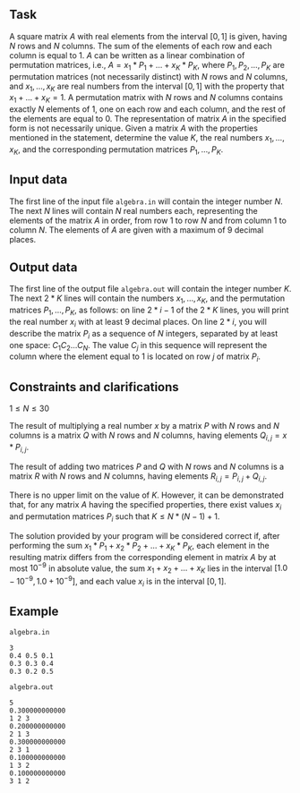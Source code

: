 ## Task

A square matrix $A$ with real elements from the interval $[0,1]$ is given, having $N$ rows and $N$ columns. The sum of the elements of each row and each column is equal to $1$. $A$ can be written as a linear combination of permutation matrices, i.e., $A = x_1 *P_1 + \dots + x_K *P_K$, where $P_1, P_2, \dots, P_K$ are permutation matrices (not necessarily distinct) with $N$ rows and $N$ columns, and $x_1, \dots, x_K$ are real numbers from the interval $[0,1]$ with the property that $x_1 + \dots + x_K = 1$. A permutation matrix with $N$ rows and $N$ columns contains exactly $N$ elements of $1$, one on each row and each column, and the rest of the elements are equal to $0$. The representation of matrix $A$ in the specified form is not necessarily unique. Given a matrix $A$ with the properties mentioned in the statement, determine the value $K$, the real numbers $x_1, \dots, x_K$, and the corresponding permutation matrices $P_1, \dots, P_K$.

## Input data

The first line of the input file `algebra.in` will contain the integer number $N$. The next $N$ lines will contain $N$ real numbers each, representing the elements of the matrix $A$ in order, from row 1 to row $N$ and from column 1 to column $N$. The elements of $A$ are given with a maximum of 9 decimal places.

## Output data

The first line of the output file `algebra.out` will contain the integer number $K$. The next $2*K$ lines will contain the numbers $x_1, \dots, x_K$, and the permutation matrices $P_1, \dots, P_K$, as follows: on line $2*i-1$ of the $2*K$ lines, you will print the real number $x_i$ with at least 9 decimal places. On line $2*i$, you will describe the matrix $P_i$ as a sequence of $N$ integers, separated by at least one space: $C_1 C_2 \dots C_N$. The value $C_j$ in this sequence will represent the column where the element equal to $1$ is located on row $j$ of matrix $P_i$.

## Constraints and clarifications

$1 \leq N \leq 30$

The result of multiplying a real number $x$ by a matrix $P$ with $N$ rows and $N$ columns is a matrix $Q$ with $N$ rows and $N$ columns, having elements $Q_{i,j} = x*P_{i,j}$.

The result of adding two matrices $P$ and $Q$ with $N$ rows and $N$ columns is a matrix $R$ with $N$ rows and $N$ columns, having elements $R_{i,j} = P_{i,j} + Q_{i,j}$.

There is no upper limit on the value of $K$. However, it can be demonstrated that, for any matrix $A$ having the specified properties, there exist values $x_i$ and permutation matrices $P_i$ such that $K \leq N*(N-1)+1$.

The solution provided by your program will be considered correct if, after performing the sum $x_1 *P_1 + x_2 *P_2 + \dots + x_K *P_K$, each element in the resulting matrix differs from the corresponding element in matrix $A$ by at most $10^{-9}$ in absolute value, the sum $x_1 + x_2 + \dots + x_K$ lies in the interval $[1.0 - 10^{-9}, 1.0 + 10^{-9}]$, and each value $x_i$ is in the interval $[0,1]$.

## Example

`algebra.in`

```
3
0.4 0.5 0.1
0.3 0.3 0.4
0.3 0.2 0.5
```

`algebra.out`

```
5
0.300000000000
1 2 3
0.200000000000
2 1 3
0.300000000000
2 3 1
0.100000000000
1 3 2
0.100000000000
3 1 2
```